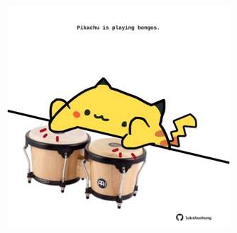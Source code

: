 <!-- built at 19/03/2024, 17:00:52 UTC -->
<p align="center">
  <img width="500" height="500" src="./ReadmeImage.svg">
</p>
